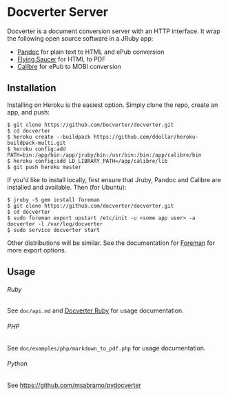 # Docverter Server

Docverter is a document conversion server with an HTTP interface. It wrap the following open source software in a JRuby app:

* [Pandoc](http://johnmacfarlane.net/pandoc/) for plain text to HTML and ePub conversion
* [Flying Saucer](http://code.google.com/p/flying-saucer/) for HTML to PDF
* [Calibre](http://calibre-ebook.com/) for ePub to MOBI conversion

## Installation

Installing on Heroku is the easiest option. Simply clone the repo, create an app, and push:

    $ git clone https://github.com/Docverter/docverter.git
    $ cd docverter
    $ heroku create --buildpack https://github.com/ddollar/heroku-buildpack-multi.git
    $ heroku config:add PATH=bin:/app/bin:/app/jruby/bin:/usr/bin:/bin:/app/calibre/bin
    $ heroku config:add LD_LIBRARY_PATH=/app/calibre/lib
    $ git push heroku master
    
If you'd like to install locally, first ensure that Jruby, Pandoc and Calibre are installed and available. Then (for Ubuntu):

    $ jruby -S gem install foreman
    $ git clone https://github.com/docverter/docverter.git
    $ cd docverter
    $ sudo foreman export upstart /etc/init -u <some app user> -a docverter -l /var/log/docverter
    $ sudo service docverter start
    
Other distributions will be similar. See the documentation for [Foreman](http://ddollar.github.com/foreman/) for
more export options.

## Usage

###### Ruby
See `doc/api.md` and [Docverter Ruby](https://github.com/docverter/docverter-ruby) for usage documentation.

###### PHP 
See `doc/examples/php/markdown_to_pdf.php` for usage documentation.

###### Python
See https://github.com/msabramo/pydocverter
